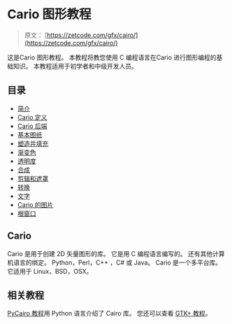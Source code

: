 # Cario 图形教程

> 原文： [https://zetcode.com/gfx/cairo/](https://zetcode.com/gfx/cairo/)

这是Cario 图形教程。 本教程将教您使用 C 编程语言在Cario 进行图形编程的基础知识。 本教程适用于初学者和中级开发人员。

## 目录



*   [简介](cairolib/)
*   [Cario 定义](cairodefinitions/)
*   [Cario 后端](cairobackends/)
*   [基本图纸](basicdrawing/)
*   [塑造并填充](shapesfills/)
*   [渐变色](gradients/)
*   [透明度](transparency/)
*   [合成](compositing/)
*   [剪辑和遮罩](clippingmasking/)
*   [转换](transformations/)
*   [文字](cairotext/)
*   [Cario 的图片](cairoimages/)
*   [根窗口](root/)



## Cario

Cario 是用于创建 2D 矢量图形的库。 它是用 C 编程语言编写的。 还有其他计算机语言的绑定。 Python，Perl，C++ ，C# 或 Java。 Cario 是一个多平台库。 它适用于 Linux，BSD，OSX。

## 相关教程

[PyCairo 教程](/gfx/pycairo/)用 Python 语言介绍了 Cairo 库。 您还可以查看 [GTK+ 教程](/gui/gtk2/)。
